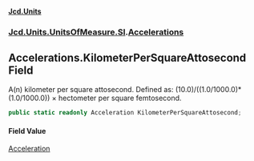 #### [Jcd.Units](index.md 'index')
### [Jcd.Units.UnitsOfMeasure.SI](Jcd.Units.UnitsOfMeasure.SI.md 'Jcd.Units.UnitsOfMeasure.SI').[Accelerations](Accelerations.md 'Jcd.Units.UnitsOfMeasure.SI.Accelerations')

## Accelerations.KilometerPerSquareAttosecond Field

A(n) kilometer per square attosecond. Defined as: (10.0)/((1.0/1000.0)*(1.0/1000.0)) × hectometer per square femtosecond.

```csharp
public static readonly Acceleration KilometerPerSquareAttosecond;
```

#### Field Value
[Acceleration](Acceleration.md 'Jcd.Units.UnitTypes.Acceleration')